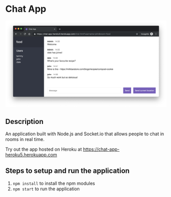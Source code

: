 # Chat App

![Screenshot](Screenshot.png)

## Description
An application built with Node.js and Socket.io that allows people to chat in rooms in real time.

Try out the app hosted on Heroku at https://chat-app-heroku5.herokuapp.com
## Steps to setup and run the application
1. ```npm install``` to install the npm modules
2. ```npm start``` to run the application
